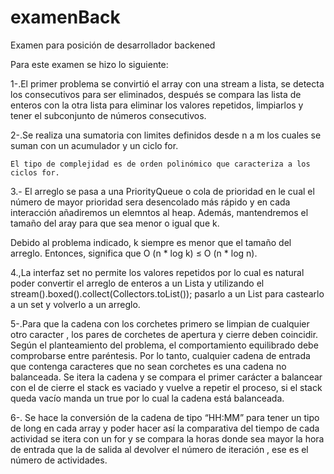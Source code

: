 # examenBack
Examen para posición de desarrollador backened

Para este examen se hizo lo siguiente:



1-.El primer problema se convirtió el array con una stream a lista, se detecta los consecutivos para ser eliminados, después se compara las lista de enteros con la otra lista para eliminar los valores repetidos, limpiarlos y tener el subconjunto de números consecutivos. 


2-.Se realiza una sumatoria con limites definidos desde n a m los cuales se suman con un acumulador y un ciclo for.

	El tipo de complejidad es de orden polinómico que caracteriza a los ciclos for.

3.-   El arreglo se pasa a una PriorityQueue o cola de prioridad  en le cual el número de mayor prioridad sera desencolado más rápido y en cada interacción añadiremos un elemntos al heap. Además, mantendremos el tamaño del aray para que sea menor o igual que k.

Debido al problema indicado, k siempre es menor que el tamaño del arreglo. Entonces, significa que O (n * log k) ≤ O (n * log n).


4.,La interfaz set no permite los valores repetidos por lo cual es natural poder convertir el arreglo de enteros a un Lista y utilizando el stream().boxed().collect(Collectors.toList());
pasarlo a un List<Integer> para castearlo a un set y volverlo a un arreglo.


5-.Para que la cadena con los corchetes primero se limpian de cualquier otro caracter , los pares de corchetes de apertura y cierre deben coincidir. 
Según el planteamiento del problema, el comportamiento equilibrado debe comprobarse entre paréntesis. Por lo tanto, cualquier cadena de entrada que contenga caracteres que no sean corchetes es una cadena no balanceada.
  Se itera la cadena y se compara el primer carácter a balancear con el de cierre el stack es vaciado y vuelve a repetir el proceso, si el stack queda vacío manda un true por lo cual la cadena está balanceada.

6-. Se hace la conversión de la cadena de tipo “HH:MM” para tener un tipo de long en cada array y poder hacer así la comparativa del tiempo de cada actividad se itera con un for y se compara la horas donde sea mayor la hora de entrada que la de salida al devolver el número de iteración , ese es el número de actividades.



